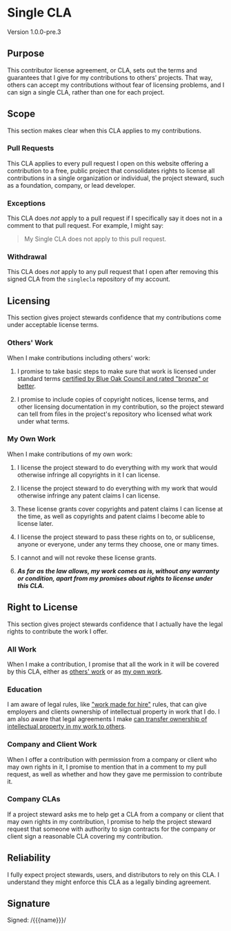 # Single CLA

Version 1.0.0-pre.3

## Purpose

This contributor license agreement, or CLA, sets out the terms and guarantees that I give for my contributions to others' projects.  That way, others can accept my contributions without fear of licensing problems, and I can sign a single CLA, rather than one for each project.

## Scope

This section makes clear when this CLA applies to my contributions.

### Pull Requests

This CLA applies to every pull request I open on this website offering a contribution to a free, public project that consolidates rights to license all contributions in a single organization or individual, the project steward, such as a foundation, company, or lead developer.

### Exceptions

This CLA does _not_ apply to a pull request if I specifically say it does not in a comment to that pull request.  For example, I might say:

> My Single CLA does not apply to this pull request.

### Withdrawal

This CLA does _not_ apply to any pull request that I open after removing this signed CLA from the `singlecla` repository of my account.

## Licensing

This section gives project stewards confidence that my contributions come under acceptable license terms.

### Others' Work

When I make contributions including others' work:

1. I promise to take basic steps to make sure that work is licensed under standard terms [certified by Blue Oak Council and rated "bronze" or better](https://blueoakcouncil.org/list).

2. I promise to include copies of copyright notices, license terms, and other licensing documentation in my contribution, so the project steward can tell from files in the project's repository who licensed what work under what terms.

### My Own Work

When I make contributions of my own work:

1.  I license the project steward to do everything with my work that would otherwise infringe all copyrights in it I can license.

2.  I license the project steward to do everything with my work that would otherwise infringe any patent claims I can license.

3.  These license grants cover copyrights and patent claims I can license at the time, as well as copyrights and patent claims I become able to license later.

4.  I license the project steward to pass these rights on to, or sublicense, anyone or everyone, under any terms they choose, one or many times.

5.  I cannot and will not revoke these license grants.

5. ***As far as the law allows, my work comes as is, without any warranty or condition, apart from my promises about rights to license under this CLA.***

## Right to License

This section gives project stewards confidence that I actually have the legal rights to contribute the work I offer.

### All Work

When I make a contribution, I promise that all the work in it will be covered by this CLA, either as [others' work](#others-work) or as [my own work](#my-own-work).

### Education

I am aware of legal rules, like ["work made for hire"](https://en.wikipedia.org/wiki/Work_for_hire) rules, that can give employers and clients ownership of intellectual property in work that I do.  I am also aware that legal agreements I make [can transfer ownership of intellectual property in my work to others](https://en.wikipedia.org/wiki/Assignment_(law)).

### Company and Client Work

When I offer a contribution with permission from a company or client who may own rights in it, I promise to mention that in a comment to my pull request, as well as whether and how they gave me permission to contribute it.

### Company CLAs

If a project steward asks me to help get a CLA from a company or client that may own rights in my contribution, I promise to help the project steward request that someone with authority to sign contracts for the company or client sign a reasonable CLA covering my contribution.

## Reliability

I fully expect project stewards, users, and distributors to rely on this CLA.  I understand they might enforce this CLA as a legally binding agreement.

## Signature

Signed: /{{{name}}}/
